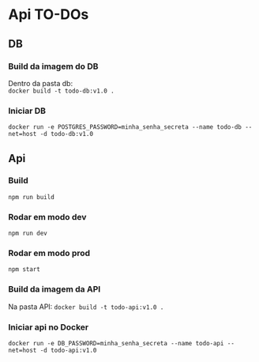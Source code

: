 # Api TO-DOs

## DB
### Build da imagem do DB
Dentro da pasta db:  
```docker build -t todo-db:v1.0 .```

### Iniciar DB
```docker run -e POSTGRES_PASSWORD=minha_senha_secreta --name todo-db --net=host -d todo-db:v1.0```

## Api
### Build
```npm run build```

### Rodar em modo dev
```npm run dev```

### Rodar em modo prod
```npm start```

### Build da imagem da API
Na pasta API:
```docker build -t todo-api:v1.0 .```

### Iniciar api no Docker
```docker run -e DB_PASSWORD=minha_senha_secreta --name todo-api --net=host -d todo-api:v1.0```